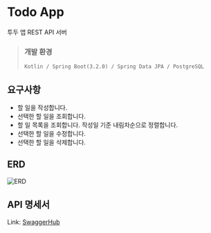 # Todo App
투두 앱 REST API 서버    

> ### 개발 환경
>     Kotlin / Spring Boot(3.2.0) / Spring Data JPA / PostgreSQL

## 요구사항
- 할 일을 작성합니다.
- 선택한 할 일을 조회합니다.
- 할 일 목록을 조회합니다. 작성일 기준 내림차순으로 정렬합니다.
- 선택한 할 일을 수정합니다.
- 선택한 할 일을 삭제합니다.

## ERD
![ERD](https://github.com/adorecamus/todo-app/assets/115597692/a425073e-1e92-40ad-9553-0ee8f926d917)

## API 명세서
Link: [SwaggerHub](https://app.swaggerhub.com/apis-docs/YuminChoi/To-do/1.0.0)
